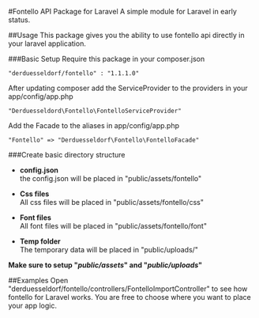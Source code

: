 #Fontello API Package for Laravel 
A simple module for Laravel in early status. 

##Usage
This package gives you the ability to use fontello api directly in your laravel application. 

###Basic Setup
Require this package in your composer.json 

`"derduesseldorf/fontello" : "1.1.1.0"`

After updating composer add the ServiceProvider to the providers in your app/config/app.php 

`"Derduesseldord\Fontello\FontelloServiceProvider"`

Add the Facade to the aliases in app/config/app.php 

`"Fontello" => "Derduesseldorf\Fontello\FontelloFacade"`

###Create basic directory structure

+ **config.json**  
the config.json will be placed in "public/assets/fontello"

+ **Css files**  
All css files will be placed in "public/assets/fontello/css"

+ **Font files**  
All font files will be placed in "public/assets/fontello/font"

+ **Temp folder**  
The temporary data will be placed in "public/uploads/"

**Make sure to setup "*public/assets*" and "*public/uploads*"**

##Examples 
Open "derduesseldorf/fontello/controllers/FontelloImportController" to see how fontello for Laravel works. You are free to choose where you want to place your app logic. 





